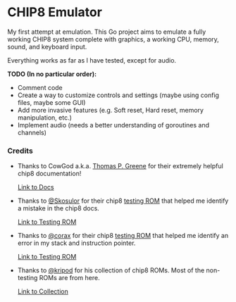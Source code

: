 # CHIP8 Emulator

My first attempt at emulation. This Go project aims to emulate a fully working CHIP8 system complete with graphics, a working CPU, memory, sound, and keyboard input.

Everything works as far as I have tested, except for audio.

**TODO (In no particular order):**
- Comment code
- Create a way to customize controls and settings (maybe using config files, maybe some GUI)
- Add more invasive features (e.g. Soft reset, Hard reset, memory manipulation, etc.)
- Implement audio (needs a better understanding of goroutines and channels)

### Credits

- Thanks to CowGod a.k.a. [Thomas P. Greene](mailto:cowgod@rockpile.com) for their extremely helpful chip8 documentation!

    [Link to Docs](http://devernay.free.fr/hacks/chip8/C8TECH10.HTM)

- Thanks to [@Skosulor](https://github.com/Skosulor) for their chip8 [testing ROM](./ROMs/TEST1.ch8) that helped me identify a mistake in the chip8 docs.

    [Link to Testing ROM](https://github.com/Skosulor/c8int/tree/master/test)


- Thanks to [@corax](https://github.com/corax89) for their chip8 [testing ROM](./ROMs/TEST.ch8) that helped me identify an error in my stack and instruction pointer.

    [Link to Testing ROM](https://github.com/corax89/chip8-test-rom)

- Thanks to [@kripod](https://github.com/kripod) for his collection of chip8 ROMs. Most of the non-testing ROMs are from here.

    [Link to Collection](https://github.com/kripod/chip8-roms)
